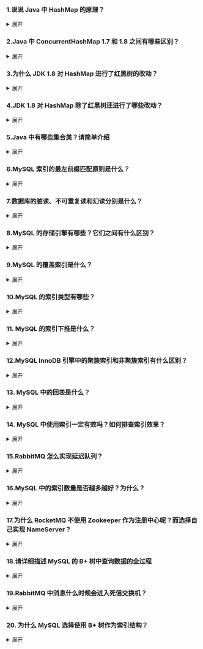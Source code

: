 ### 1.说说 Java 中 HashMap 的原理？
<details>

<summary>展开</summary>

* HashMap是基于哈希表的数据结构，底层实现是桶数组，存储的单元是KV节点，通过对Key的hash，生成index，将节点散列到数组的对应位置。
当有hash冲突的时候，会在对应的位置上生成一个链表，当超过一定阈值的时候，会转化成红黑树。   
* 扩容的负载因子默认0.75，初始数组大小16，链表数化的阈值是链表长度大于8并且数组长度大于64。  
* 通过hash值计算数组位置一般是用取模的方式，在hashmap中，length为n的2次方，所以 h & (length -1) 相当于h%length，这种与运算提高了运算效率。

</details>



### 2.Java 中 ConcurrentHashMap 1.7 和 1.8 之间有哪些区别？

<details>

<summary>展开</summary>

1. 同步锁的粒度不同，1.7在段上加锁。1.8是桶级别的锁，并且插入的时候先用CAS尝试插入空的table槽，当插入node节点的时候才会加同步锁。
2. size的计算方法不同，1.7先尝试无锁统计所有 Segment 的 size，如果失败，锁住所有 Segment 重算。1.8使用 CounterCell 数组分段计数，类似 LongAdder，性能更高。
3. 扩容机制不同，1.7分段扩容，每个段之间互不影响，扩容的时候会锁段。1.8是全局扩容，将扩容任务分成多端，线程之间合作扩容。

</details>

### 3.为什么 JDK 1.8 对 HashMap 进行了红黑树的改动？

<details>

<summary>展开</summary>

当链表长度过长的时候，获取链表节点的操作会从hash表的O(1)变成遍历链表的O(n)，因此要转化成红黑树，红黑树是一种平衡树，插入、查找、删除的时间复杂度是O(log n)，要链表效率高

</details>

###  4.JDK 1.8 对 HashMap 除了红黑树还进行了哪些改动？

<details>

<summary>展开</summary>

* put插入链表方式：从头插法改为尾插法，需要遍历到尾部节点，性能有所下降，但是扩容时不会形成环，因为尾插法不会修改原节点的next，原节点本身是一个竞态变量。
  * 如何形成环：假设线程1取出一个节点，然后这个节点已经在另一个节点做了扩容，它在新桶的头部，这时候线程1要把这个节点的next指向新桶，就是它自身。
* hash的计算：将高 16 位与低 16 位异或，进一步打散哈希值，增强哈希值的均匀性，减少冲突。
* 扩容机制的优化：1.8利用位运算优化迁移逻辑，避免逐个重新计算哈希值。

</details>

### 5.Java 中有哪些集合类？请简单介绍

<details>

<summary>展开</summary>

* List：ArrayList，LinkedList
* Set：HashSet，TreeSet，LinkedHashSet
* Map：HashMap，ConcurrentHashMap，TreeMap，LinkedHashMap，HashTable
* Queue：LinkedList，PriorityQueue

</details>

### 6.MySQL 索引的最左前缀匹配原则是什么？

<details>

<summary>展开</summary>

* 当使用联合索引进行条件查询的时候，查询条件必须从最左边的列开始依次匹配。当遇到索引字段的缺失，或者对索引字段进行范围查询的时候，会导致后面的索引不能完全利用。
* 举个例子，联合索引是(a,b,c)，那么如果where条件中只有ac，那c的索引就用不上，但是可以用到索引下推。

</details>

### 7.数据库的脏读、不可重复读和幻读分别是什么？

<details>

<summary>展开</summary>

* 脏读，读到其他事务未提交的修改数据
* 不可重复读，多次读取同一行数据时，由于其他事务提交的修改，导致结果不一致
* 幻读，在当前事务中，执行相同范围查询时，由于其他事务提交的插入或删除，导致结果集不一致

</details>

### 8.MySQL 的存储引擎有哪些？它们之间有什么区别？
<details>

<summary>展开</summary>

* InnoDB，支持事务，行级锁和外键，支持聚簇索引，有日志系统，支持崩溃恢复，适合高并发读写场景
* MyISAM，不支持事务，表级锁，适合只读或读多写少的场景

</details>

### 9.MySQL 的覆盖索引是什么？
<details>

<summary>展开</summary>

覆盖索引指的是条件查询中用到的索引字段覆盖到了查询字段，这样就可以在二级索引的b+树上找到所需要的字段，不用回表去查主键索引。

</details>

### 10.MySQL 的索引类型有哪些？

<details>

<summary>展开</summary>

* 主键索引，又称聚簇索引，在叶子节点存储整行的数据
* 二级索引，叶子节点只存储索引字段和主键字段
* 覆盖索引，条件查询中用到的索引字段覆盖到了查询字段
* 联合索引，索引的key包含了多个字段，按照从左往右的顺序排序
* 唯一索引，加上唯一约束的索引
* 其他数据结构的索引，哈希索引，全文索引，空间索引


</details>

### 11.	MySQL 的索引下推是什么？

<details>

<summary>展开</summary>

如果 WHERE 条件中包含索引列因为违反最左匹配原则而无法直接用于索引定位的时候，存储引擎可以在扫描索引时应用这些条件进行过滤，而不是将所有匹配的索引记录都回表给 Server 层处理。这样可以减少回表的记录数，提升查询效率。

</details>

### 12.MySQL InnoDB 引擎中的聚簇索引和非聚簇索引有什么区别？
<details>

<summary>展开</summary>

聚簇索引通常是主键索引，在叶子节点存储了行的所有字段数据，非聚簇索引只在叶子节点存储主键字段和索引字段

</details>

### 13.	MySQL 中的回表是什么？

<details>

<summary>展开</summary>

回表是指当查询利用到二级索引但是查询的字段没有完全被二级索引字段覆盖的时候，会把查询到的行根据主键去主键索引里找到其他字段的数据。

</details>

### 14.	MySQL 中使用索引一定有效吗？如何排查索引效果？

<details>

<summary>展开</summary>

* 不一定
* 当表的数量较小的时候或者查询结果集占比很高的时候，全表查询省去了回表和额外的索引查找操作。
* 不恰当的索引使用方式，比如隐式类型转化，违反最左匹配，参与了函数运算。
* 可以执行explain查看执行计划，通过key字段确定是否用到索引，通过type字段确定扫描的类型，通过rows和filtered确定扫描的行数和占比。

</details>


### 15.RabbitMQ 怎么实现延迟队列？

<details>

<summary>展开</summary>

* 使用 TTL 和死信交换机配合，主队列设置TTL当消息没有消费会被视为死信消息，然后配置死信消息需要转发的交换机和队列
* 使用 RabbitMQ Delayed Message Exchange Plugin插件

</details>

### 16.MySQL 中的索引数量是否越多越好？为什么？

<details>

<summary>展开</summary>

不是，索引会增加存储空间，降低写入的效率，加重优化器效率，增加维护成本，还可能让优化器选择相对查询效率不高索引

</details>

### 17.为什么 RocketMQ 不使用 Zookeeper 作为注册中心呢？而选择自己实现 NameServer？
<details>

<summary>展开</summary>

Todo

</details>

### 18.请详细描述 MySQL 的 B+ 树中查询数据的全过程

<details>

<summary>展开</summary>

取出根节点，一般单位是一页，遍历该页，判断条件的字段值和该页的key的大小，找到下一个页，直到找到叶子节点  
如果索引字段没有覆盖到查询字段，就需要根据查询结果去主键索引找到完整的行


</details>

### 19.RabbitMQ 中消息什么时候会进入死信交换机？

<details>

<summary>展开</summary>

队列绑定了死信队列，并且消息被拒绝或者消息设置了ttl过期或者队列满时旧消息会丢弃进入死信队列

</details>

### 20.	为什么 MySQL 选择使用 B+ 树作为索引结构？

<details>

<summary>展开</summary>

* 首先B+树具有B树的特性，是一种平衡树，可以用二分法的查找到叶子节点的key，并且B树的节点可以存放多个key，一般的大小是一页，这使得B+树可以使用很少的层数去
存储更多的数据。
* 相对于B树来说，B+树的数据集中在叶子节点，能够在叶子节点形成双向链表，方便顺序扫描和范围扫描，并且非叶子节点只存放key，增加了扇出的大小。

</details>